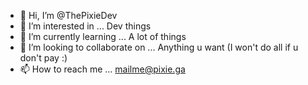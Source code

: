 - 👋 Hi, I’m @ThePixieDev
- 👀 I’m interested in ... Dev things
- 🌱 I’m currently learning ... A lot of things
- 💞️ I’m looking to collaborate on ... Anything u want (I won't do all if u don't pay :)
- 📫 How to reach me ... mailme@pixie.ga

<!---
ThePixieDev/ThePixieDev is a ✨ special ✨ repository because its `README.md` (this file) appears on your GitHub profile.
You can click the Preview link to take a look at your changes.
--->
